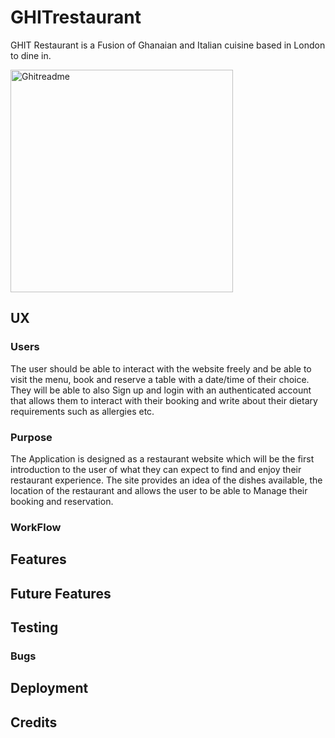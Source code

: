 # GHITrestaurant
GHIT Restaurant is a Fusion of Ghanaian and Italian cuisine based in London to dine in.


<img width="356" alt="Ghitreadme" src="https://user-images.githubusercontent.com/65243328/173249709-8e49068c-f163-4cc3-b701-93245fb6fec4.PNG">


## UX
### Users
The user should be able to interact with the website freely and be able to visit the menu, book and reserve a table with a date/time of their choice. They will be able to also Sign up and login with an authenticated account that allows them to interact with their booking and write about their dietary requirements such as allergies etc.

### Purpose
The Application is designed as a restaurant website which will be the first introduction to the user of what they can expect to find and enjoy their restaurant experience. The site provides an idea of the dishes available, the location of the restaurant and allows the user to be able to Manage their booking and reservation.

  
### WorkFlow



## Features


## Future Features



## Testing
### Bugs


## Deployment



## Credits

  
